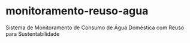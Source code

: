 # monitoramento-reuso-agua
Sistema de Monitoramento de Consumo de Água Doméstica com Reuso para Sustentabilidade
